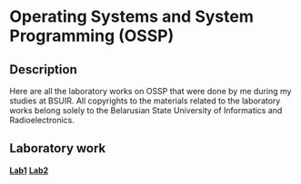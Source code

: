 # Operating Systems and System Programming (OSSP)

## Description

Here are all the laboratory works on OSSP that were done by me during my studies at BSUIR. All copyrights to the materials related to the laboratory works belong solely to the Belarusian State University of Informatics and Radioelectronics.


## Laboratory work
[**Lab1**](https://github.com/vanzoneway/OSSP/tree/master/Lab1)
[**Lab2**](https://github.com/vanzoneway/OSSP/tree/master/Lab2)

